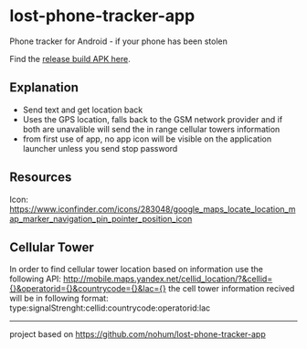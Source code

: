 lost-phone-tracker-app
========================

Phone tracker for Android - if your phone has been stolen

Find the [release build APK here](PhoneTracker.apk).

Explanation
-----------
* Send text and get location back
* Uses the GPS location, falls back to the GSM network provider and if both are unavalible will send the in range cellular towers information
* from first use of app, no app icon will be visible on the application launcher unless you send stop password


Resources
---------

Icon: https://www.iconfinder.com/icons/283048/google_maps_locate_location_map_marker_navigation_pin_pointer_position_icon

Cellular Tower
--------------
In order to find cellular tower location based on information use the following API:
http://mobile.maps.yandex.net/cellid_location/?&cellid={}&operatorid={}&countrycode={}&lac={}
the cell tower information recived will be in following format:
type:signalStrenght:cellid:countrycode:operatorid:lac



----------------------------------------------------------------

project based on https://github.com/nohum/lost-phone-tracker-app